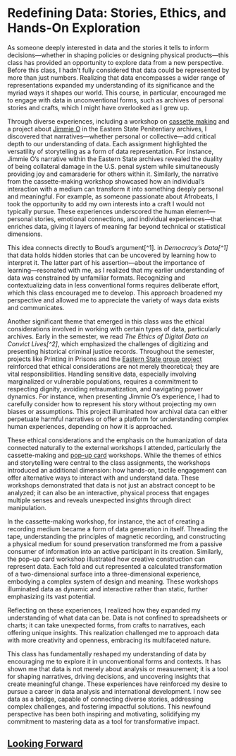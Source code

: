 # Redefining Data: Stories, Ethics, and Hands-On Exploration

As someone deeply interested in data and the stories it tells to inform decisions—whether in shaping policies or designing physical products—this class has provided an opportunity to explore data from a new perspective. Before this class, I hadn’t fully considered that data could be represented by more than just numbers. Realizing that data encompasses a wider range of representations expanded my understanding of its significance and the myriad ways it shapes our world. This course, in particular, encouraged me to engage with data in unconventional forms, such as archives of personal stories and crafts, which I might have overlooked as I grew up.

Through diverse experiences, including a workshop on [cassette making](https://drive.google.com/drive/folders/1EzEtjOgXbVSRg-8ql1eBXIDd0x3IOf4S?usp=sharing) and a project about [Jimmie O](https://printinginprisons.org/blog/alliyuo/) in the Eastern State Penitentiary archives, I discovered that narratives—whether personal or collective—add critical depth to our understanding of data. Each assignment highlighted the versatility of storytelling as a form of data representation. For instance, Jimmie O’s narrative within the Eastern State archives revealed the duality of being collateral damage in the U.S. penal system while simultaneously providing joy and camaraderie for others within it. Similarly, the narrative from the cassette-making workshop showcased how an individual’s interaction with a medium can transform it into something deeply personal and meaningful. For example, as someone passionate about Afrobeats, I took the opportunity to add my own interests into a craft I would not typically pursue. These experiences underscored the human element—personal stories, emotional connections, and individual experiences—that enriches data, giving it layers of meaning far beyond technical or statistical dimensions.

This idea connects directly to Boud’s argument[^1]. in *Democracy’s Data[^1]* that data holds hidden stories that can be uncovered by learning how to interpret it. The latter part of his assertion—about the importance of learning—resonated with me, as I realized that my earlier understanding of data was constrained by unfamiliar formats. Recognizing and contextualizing data in less conventional forms requires deliberate effort, which this class encouraged me to develop. This approach broadened my perspective and allowed me to appreciate the variety of ways data exists and communicates.

Another significant theme that emerged in this class was the ethical considerations involved in working with certain types of data, particularly archives. Early in the semester, we read *The Ethics of Digital Data on Convict Lives[^2]*, which emphasized the challenges of digitizing and presenting historical criminal justice records. Throughout the semester, projects like Printing in Prisons and the [Eastern State group project](https://drive.google.com/drive/folders/1AAwtIprCipm6bJwr1iRKPkAcdSRHZfk5?usp=sharing) reinforced that ethical considerations are not merely theoretical; they are vital responsibilities. Handling sensitive data, especially involving marginalized or vulnerable populations, requires a commitment to respecting dignity, avoiding retraumatization, and navigating power dynamics. For instance, when presenting Jimmie O’s experience, I had to carefully consider how to represent his story without projecting my own biases or assumptions. This project illuminated how archival data can either perpetuate harmful narratives or offer a platform for understanding complex human experiences, depending on how it is approached.

These ethical considerations and the emphasis on the humanization of data connected naturally to the external workshops I attended, particularly the cassette-making and [pop-up card](https://drive.google.com/drive/folders/17GlBanRZFllFKnyAO3gXW6rXv2oEFYJ0?usp=sharing) workshops. While the themes of ethics and storytelling were central to the class assignments, the workshops introduced an additional dimension: how hands-on, tactile engagement can offer alternative ways to interact with and understand data. These workshops demonstrated that data is not just an abstract concept to be analyzed; it can also be an interactive, physical process that engages multiple senses and reveals unexpected insights through direct manipulation.

In the cassette-making workshop, for instance, the act of creating a recording medium became a form of data generation in itself. Threading the tape, understanding the principles of magnetic recording, and constructing a physical medium for sound preservation transformed me from a passive consumer of information into an active participant in its creation. Similarly, the pop-up card workshop illustrated how creative construction can represent data. Each fold and cut represented a calculated transformation of a two-dimensional surface into a three-dimensional experience, embodying a complex system of design and meaning. These workshops illuminated data as dynamic and interactive rather than static, further emphasizing its vast potential.

Reflecting on these experiences, I realized how they expanded my understanding of what data can be. Data is not confined to spreadsheets or charts; it can take unexpected forms, from crafts to narratives, each offering unique insights. This realization challenged me to approach data with more creativity and openness, embracing its multifaceted nature.

This class has fundamentally reshaped my understanding of data by encouraging me to explore it in unconventional forms and contexts. It has shown me that data is not merely about analysis or measurement; it is a tool for shaping narratives, driving decisions, and uncovering insights that create meaningful change. These experiences have reinforced my desire to pursue a career in data analysis and international development. I now see data as a bridge, capable of connecting diverse stories, addressing complex challenges, and fostering impactful solutions. This newfound perspective has been both inspiring and motivating, solidifying my commitment to mastering data as a tool for transformative impact.


## [Looking Forward](lookingforward.md)
